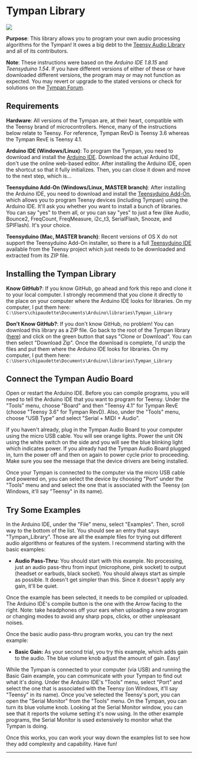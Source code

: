 Tympan Library
===========================

![](https://travis-ci.org/Tympan/Tympan_Library.svg?branch=master)

**Purpose**: This library allows you to program your own audio processing algorithms for the Tympan!  It owes a big debt to the [Teensy Audio Library](http://www.pjrc.com/teensy/td_libs_Audio.html) and all of its contributors.

**Note**: These instructions were based on the *Arduino IDE 1.8.15* and *Teensyduino 1.54*. If you have different versions of either of these or have downloaded different versions, the program may or may not function as expected. You may revert or upgrade to the stated versions or check for solutions on the [Tympan Forum](https://forum.tympan.org/).

Requirements
------------

**Hardware**: All versions of the Tympan are, at their heart, compatible with the Teensy brand of microcontrollers.  Hence, many of the instructions below relate to Teensy.  For reference, Tympan RevD is Teensy 3.6 whereas the Tympan RevE is Teensy 4.1.

**Arduino IDE (Windows/Linux)**:  To program the Tympan, you need to download and install the [Arduino IDE](https://www.arduino.cc/en/Main/Software).  Download the actual Arduino IDE, don't use the online web-based editor.  After installing the Arduino IDE, open the shortcut so that it fully initializes.  Then, you can close it down and move to the next step, which is...

**Teensyduino Add-On (Windows/Linux, MASTER branch)**:  After installing the Arduino IDE, you need to download and install the [Teensyduino Add-On](https://www.pjrc.com/teensy/td_download.html), which allows you to program Teensy devices (including Tympan) using the Arduino IDE. It'll ask you whether you want to install a bunch of libraries.  You can say "yes" to them all, or you can say "yes" to just a few (like Audio, Bounce2, FreqCount, FreqMeasure, i2c_t3, SerialFlash, Snooze, and SPIFlash).  It's your choice.  

**Teensyduino (Mac, MASTER branch)**: Recent versions of OS X do not support the Teensyduino Add-On installer, so there is a full [Teensyduino IDE](https://www.pjrc.com/teensy/td_download.html) available from the Teensy project which just needs to be downloaded and extracted from its ZIP file.


Installing the Tympan Library
------------

**Know GitHub?**:  If you know GitHub, go ahead and fork this repo and clone it to your local computer.  I strongly recommend that you clone it directly to the place on your computer where the Arduino IDE looks for libraries.  On my computer, I put them here: `C:\Users\chipaudette\Documents\Arduino\libraries\Tympan_Library`

**Don't Know GitHub?**: If you don't know GitHub, no problem!  You can download this library as a ZIP file.  Go back to the root of the Tympan library ([here](https://github.com/Tympan/Tympan_Library)) and click on the green button that says "Clone or Download".  You can then select "Download Zip".  Once the download is complete, I'd unzip the files and put them where the Arduino IDE looks for libraries.  On my computer, I put them here: `C:\Users\chipaudette\Documents\Arduino\libraries\Tympan_Library`


Connect the Tympan Audio Board
------------------

Open or restart the Arduino IDE. Before you can compile programs, you will need to tell the Arduino IDE that you want to program for Teensy. Under the "Tools" menu, choose "Board" and then "Teensy 4.1" for Tympan RevE (choose "Teensy 3.6" for Tympan RevD).  Also, under the "Tools" menu, choose "USB Type" and select "Serial + MIDI + Audio". 

If you haven't already, plug in the Tympan Audio Board to your computer using the micro USB cable. You will see orange lights. Power the unit ON using the white switch on the side and you will see the blue blinking light which indicates power. If you already had the Tympan Audio Board plugged in, turn the power off and then on again to power cycle prior to proceeding. Make sure you see the message that the device drivers are being installed.

Once your Tympan is connected to the computer via the micro USB cable and powered on, you can select the device by choosing "Port" under the "Tools" menu and and select the one that is associated with the Teensy (on Windows, it'll say "Teensy" in its name).

Try Some Examples
-------------

In the Arduino IDE, under the "File" menu, select "Examples".  Then, scroll way to the bottom of the list.  You should see an entry that says "Tympan_Library".  Those are all the example files for trying out different audio algorithms or features of the system.  I recommend starting with the basic examples:

* **Audio Pass-Thru:**  You should start with this example.  No processing, just an audio pass-thru from input (microphone, pink socket) to output (headset or earbuds, black socket).  You should always start as simple as possible.  It doesn't get simpler than this.  Since it doesn't apply any gain, it'll be quiet.

Once the example has been selected, it needs to be compiled or uploaded. The Arduino IDE's compile button is the one with the Arrow facing to the right. Note: take headphones off your ears when uploading a new program or changing modes to avoid any sharp pops, clicks, or other unpleasant noises.

Once the basic audio pass-thru program works, you can try the next example:

* **Basic Gain:** As your second trial, you try this example, which adds gain to the audio.  The blue volume knob adjust the amount of gain.  Easy!  

While the Tympan is connected to your computer (via USB) and running the Basic Gain example, you can communicate with your Tympan to find out what it's doing.  Under the Arduino IDE's "Tools" menu, select "Port" and select the one that is associated with the Teensy (on Windows, it'll say "Teensy" in its name).  Once you've selected the Teensy's port, you can open the "Serial Monitor" from the "Tools" menu.  On the Tympan, you can turn its blue volume knob.  Looking at the Serial Monitor window, you can see that it reports the volume setting it's now using.  In the other example programs, the Serial Monitor is used extensively to monitor what the Tympan is doing.

Once this works, you can work your way down the examples list to see how they add complexity and capability.  Have fun!


---
